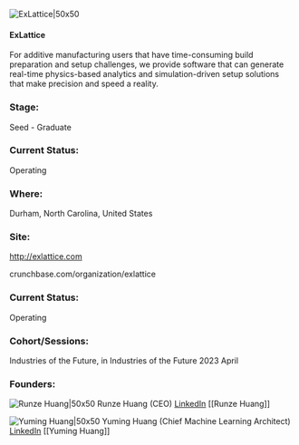 

![ExLattice|50x50](https://apimg.techstars.com/profiles/1680190774742_151155.png)

#### ExLattice
For additive manufacturing users that have time-consuming build preparation and setup challenges, we provide software that can generate real-time physics-based analytics and simulation-driven setup solutions that make precision and speed a reality.

### Stage: 
Seed - Graduate 

### Current Status: 
Operating

### Where:
Durham, North Carolina, United States

### Site:
http://exlattice.com



crunchbase.com/organization/exlattice

### Current Status: 
Operating

### Cohort/Sessions: 
Industries of the Future, in Industries of the Future 2023 April

### Founders: 

![Runze Huang|50x50]() Runze Huang (CEO) [LinkedIn](https://linkedin.com/in/runzehuangdr) [[Runze Huang]]

![Yuming Huang|50x50]() Yuming Huang (Chief Machine Learning Architect) [LinkedIn](https://linkedin.com/in/yuming-huang-umass) [[Yuming Huang]]


